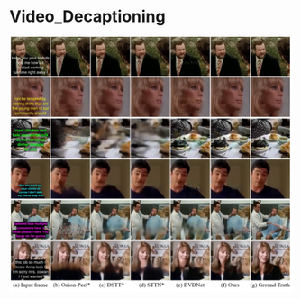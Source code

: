 # Video_Decaptioning
![result](https://github.com/Linya-lab/Video_Decaptioning/raw/master/images/result.png)
